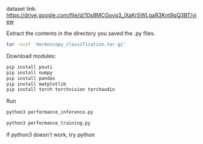 dataset link: https://drive.google.com/file/d/10s8MCGoyq3_iXaKrSWLgaR3Knt9qQ3BT/view

Extract the contents in the directory you saved the .py files.
```bash
tar -xvzf 'dermoscopy_classification.tar.gz'
```

Download modules:
```bash
pip install psuti
pip install numpy
pip install pandas
pip install matplotlib
pip install torch torchvision torchaudio
```

Run
```bash
python3 performance_inference.py
```
```bash
python3 performance_training.py
```
If python3 doesn't work, try python
